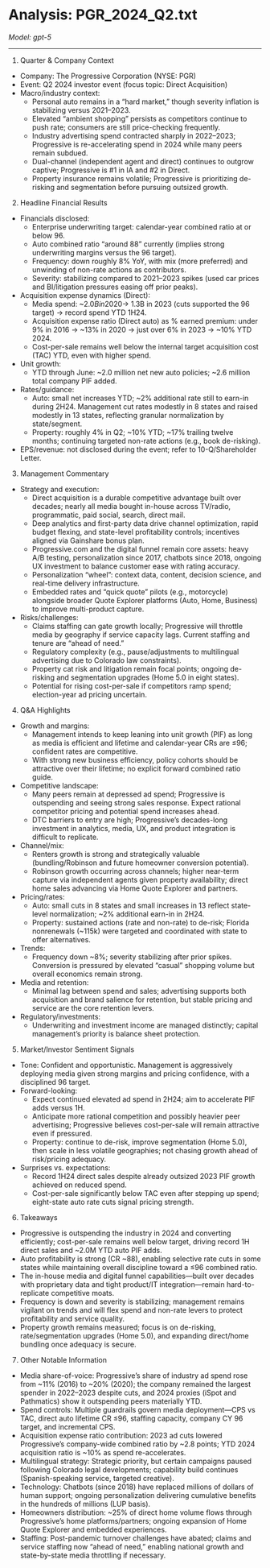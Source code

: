 # Analysis: PGR_2024_Q2.txt

*Model: gpt-5*

---

1) Quarter & Company Context
- Company: The Progressive Corporation (NYSE: PGR)
- Event: Q2 2024 investor event (focus topic: Direct Acquisition)
- Macro/industry context:
  - Personal auto remains in a “hard market,” though severity inflation is stabilizing versus 2021–2023.
  - Elevated “ambient shopping” persists as competitors continue to push rate; consumers are still price-checking frequently.
  - Industry advertising spend contracted sharply in 2022–2023; Progressive is re-accelerating spend in 2024 while many peers remain subdued.
  - Dual-channel (independent agent and direct) continues to outgrow captive; Progressive is #1 in IA and #2 in Direct.
  - Property insurance remains volatile; Progressive is prioritizing de-risking and segmentation before pursuing outsized growth.

2) Headline Financial Results
- Financials disclosed:
  - Enterprise underwriting target: calendar-year combined ratio at or below 96.
  - Auto combined ratio “around 88” currently (implies strong underwriting margins versus the 96 target).
  - Frequency: down roughly 8% YoY, with mix (more preferred) and unwinding of non-rate actions as contributors.
  - Severity: stabilizing compared to 2021–2023 spikes (used car prices and BI/litigation pressures easing off prior peaks).
- Acquisition expense dynamics (Direct):
  - Media spend: ~$2.0B in 2020 → ~$1.3B in 2023 (cuts supported the 96 target) → record spend YTD 1H24.
  - Acquisition expense ratio (Direct auto) as % earned premium: under 9% in 2016 → ~13% in 2020 → just over 6% in 2023 → ~10% YTD 2024.
  - Cost-per-sale remains well below the internal target acquisition cost (TAC) YTD, even with higher spend.
- Unit growth:
  - YTD through June: ~2.0 million net new auto policies; ~2.6 million total company PIF added.
- Rates/guidance:
  - Auto: small net increases YTD; ~2% additional rate still to earn-in during 2H24. Management cut rates modestly in 8 states and raised modestly in 13 states, reflecting granular normalization by state/segment.
  - Property: roughly 4% in Q2; ~10% YTD; ~17% trailing twelve months; continuing targeted non-rate actions (e.g., book de-risking).
- EPS/revenue: not disclosed during the event; refer to 10-Q/Shareholder Letter.

3) Management Commentary
- Strategy and execution:
  - Direct acquisition is a durable competitive advantage built over decades; nearly all media bought in-house across TV/radio, programmatic, paid social, search, direct mail.
  - Deep analytics and first-party data drive channel optimization, rapid budget flexing, and state-level profitability controls; incentives aligned via Gainshare bonus plan.
  - Progressive.com and the digital funnel remain core assets: heavy A/B testing, personalization since 2017, chatbots since 2018, ongoing UX investment to balance customer ease with rating accuracy.
  - Personalization “wheel”: context data, content, decision science, and real-time delivery infrastructure.
  - Embedded rates and “quick quote” pilots (e.g., motorcycle) alongside broader Quote Explorer platforms (Auto, Home, Business) to improve multi-product capture.
- Risks/challenges:
  - Claims staffing can gate growth locally; Progressive will throttle media by geography if service capacity lags. Current staffing and tenure are “ahead of need.”
  - Regulatory complexity (e.g., pause/adjustments to multilingual advertising due to Colorado law constraints).
  - Property cat risk and litigation remain focal points; ongoing de-risking and segmentation upgrades (Home 5.0 in eight states).
  - Potential for rising cost-per-sale if competitors ramp spend; election-year ad pricing uncertain.

4) Q&A Highlights
- Growth and margins:
  - Management intends to keep leaning into unit growth (PIF) as long as media is efficient and lifetime and calendar-year CRs are ≤96; confident rates are competitive.
  - With strong new business efficiency, policy cohorts should be attractive over their lifetime; no explicit forward combined ratio guide.
- Competitive landscape:
  - Many peers remain at depressed ad spend; Progressive is outspending and seeing strong sales response. Expect rational competitor pricing and potential spend increases ahead.
  - DTC barriers to entry are high; Progressive’s decades-long investment in analytics, media, UX, and product integration is difficult to replicate.
- Channel/mix:
  - Renters growth is strong and strategically valuable (bundling/Robinson and future homeowner conversion potential).
  - Robinson growth occurring across channels; higher near-term capture via independent agents given property availability; direct home sales advancing via Home Quote Explorer and partners.
- Pricing/rates:
  - Auto: small cuts in 8 states and small increases in 13 reflect state-level normalization; ~2% additional earn-in in 2H24.
  - Property: sustained actions (rate and non-rate) to de-risk; Florida nonrenewals (~115k) were targeted and coordinated with state to offer alternatives.
- Trends:
  - Frequency down ~8%; severity stabilizing after prior spikes. Conversion is pressured by elevated “casual” shopping volume but overall economics remain strong.
- Media and retention:
  - Minimal lag between spend and sales; advertising supports both acquisition and brand salience for retention, but stable pricing and service are the core retention levers.
- Regulatory/investments:
  - Underwriting and investment income are managed distinctly; capital management’s priority is balance sheet protection.

5) Market/Investor Sentiment Signals
- Tone: Confident and opportunistic. Management is aggressively deploying media given strong margins and pricing confidence, with a disciplined 96 target.
- Forward-looking:
  - Expect continued elevated ad spend in 2H24; aim to accelerate PIF adds versus 1H.
  - Anticipate more rational competition and possibly heavier peer advertising; Progressive believes cost-per-sale will remain attractive even if pressured.
  - Property: continue to de-risk, improve segmentation (Home 5.0), then scale in less volatile geographies; not chasing growth ahead of risk/pricing adequacy.
- Surprises vs. expectations:
  - Record 1H24 direct sales despite already outsized 2023 PIF growth achieved on reduced spend.
  - Cost-per-sale significantly below TAC even after stepping up spend; eight-state auto rate cuts signal pricing strength.

6) Takeaways
- Progressive is outspending the industry in 2024 and converting efficiently; cost-per-sale remains well below target, driving record 1H direct sales and ~2.0M YTD auto PIF adds.
- Auto profitability is strong (CR ~88), enabling selective rate cuts in some states while maintaining overall discipline toward a ≤96 combined ratio.
- The in-house media and digital funnel capabilities—built over decades with proprietary data and tight product/IT integration—remain hard-to-replicate competitive moats.
- Frequency is down and severity is stabilizing; management remains vigilant on trends and will flex spend and non-rate levers to protect profitability and service quality.
- Property growth remains measured; focus is on de-risking, rate/segmentation upgrades (Home 5.0), and expanding direct/home bundling once adequacy is secure.

7) Other Notable Information
- Media share-of-voice: Progressive’s share of industry ad spend rose from ~11% (2016) to ~20% (2020); the company remained the largest spender in 2022–2023 despite cuts, and 2024 proxies (iSpot and Pathmatics) show it outspending peers materially YTD.
- Spend controls: Multiple guardrails govern media deployment—CPS vs TAC, direct auto lifetime CR ≤96, staffing capacity, company CY 96 target, and incremental CPS.
- Acquisition expense ratio contribution: 2023 ad cuts lowered Progressive’s company-wide combined ratio by ~2.8 points; YTD 2024 acquisition ratio is ~10% as spend re-accelerates.
- Multilingual strategy: Strategic priority, but certain campaigns paused following Colorado legal developments; capability build continues (Spanish-speaking service, targeted creative).
- Technology: Chatbots (since 2018) have replaced millions of dollars of human support; ongoing personalization delivering cumulative benefits in the hundreds of millions (LUP basis).
- Homeowners distribution: ~25% of direct home volume flows through Progressive’s home platforms/partners; ongoing expansion of Home Quote Explorer and embedded experiences.
- Staffing: Post-pandemic turnover challenges have abated; claims and service staffing now “ahead of need,” enabling national growth and state-by-state media throttling if necessary.